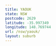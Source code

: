 ```yaml
---
title: YAOUK
state: NSW
postcode: 2629
latitude: -35.997349
longitude: 148.769744
url: /nsw/yaouk/
layout: suburb
---
```

